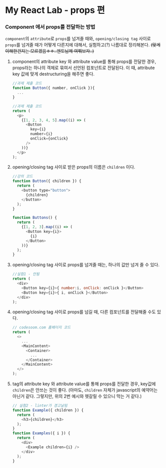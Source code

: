 My React Lab - props 편
===

### **Component 에서 props를 전달하는 방법**

```component```의 ```attribute```로 ```props```를 넘겨줄 때와, ```opening/closing tag``` 사이로 ```props```를 넘겨줄 때가 어떻게 다른지에 대해서, 실험하고(?) 나름대로 정리해본다. ~~(맞게 이해한건지는 모르겠음ㅎㅎ..멘토님께 여쭤보자..)~~

1. component의 attribute key 와 attribute value를 통해 props를 전달한 경우, props라는 하나의 객체로 묶여서 선언된 컴포넌트로 전달된다. 이 때, attribute key 값에 맞게 destructuring을 해주면 좋다.
    ```javascript
    //과제 제출 코드
    function Button({ number, onClick }){
      ...
    }
    ```
    ```javascript
    //과제 제출 코드
    return (
      <p>
        {[1, 2, 3, 4, 5].map((i) => (
          <Button
            key={i}
            number={i}
            onClick={onClick}
          />
        ))}
      </p>
    );
    ```
    
2. opening/closing tag 사이로 받은 props의 이름은 ```children``` 이다.
    ```javascript
    //강의 코드
    function Button({ children }) {
      return (
        <button type="button">
          {children}
        </button>
      );
    }

    function Buttons() {
      return (
        {[1, 2, 3].map((i) => (
          <Button key={i}>
            {i}
          </Button>
        ))}
      );
    }
    ```
3. opening/closing tag 사이로 props를 넘겨줄 때는, 하나의 값만 넘겨 줄 수 있다. 
    ```javascript
    //실험1 - 안됨
    return (
      <div>
        <Button key={i}>{ number:i, onClick: onClick }</Button>
        <Button key={i}>{ i, onClick }</Button>
      </div>
    );
    ```

  4. opening/closing tag 사이로 props를 넘길 때, 다른 컴포넌트를 전달해줄 수도 있다.
      ```javascript
      // codesoom.com 홈페이지 코드
      return (
        <>
          ...
          <MainContent>
            <Container>
              ...
            </Container>
          </MainContent>
        </>
      );
      ```

  5. tag의 attribute key 와 attribute value를 통해 props를 전달한 경우, key값에 ```children```은 안쓰는 것이 좋다. (아마도, ```children``` 자체가 javascript의 예약어는 아닌거 같다. 그렇지만, 위의 2번 예시와 헷갈릴 수 있으니 막는 거 같다.)
      ```javascript
      // 실험2 - linter가 경고날림
      function Example({ children }) {
        return (
          <h3>{children}</h3>
        );
      }
      function Examples({ i }) {
        return (
          <div>
            <Example children={i} />
          </div>
        );
      }
      ```
